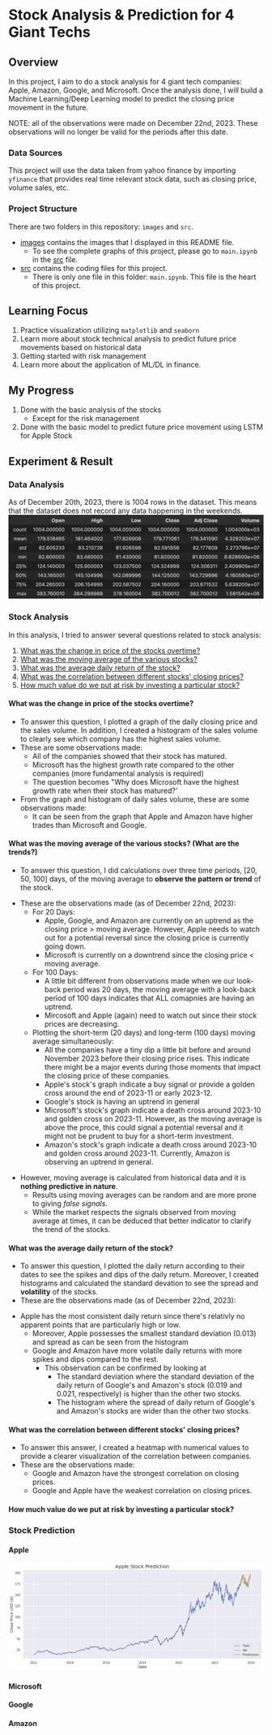 # Stock Analysis & Prediction for 4 Giant Techs

## Overview

In this project, I aim to do a stock analysis for 4 giant tech companies: Apple, Amazon, Google, and Microsoft. Once the analysis done, I will build a Machine Learning/Deep Learning model to predict the closing price movement in the future.

NOTE: all of the observations were made on December 22nd, 2023. These observations will no longer be valid for the periods after this date.

### Data Sources

This project will use the data taken from yahoo finance by importing `yfinance` that provides real time relevant stock data, such as closing price, volume sales, etc.

### Project Structure

There are two folders in this repository: `images` and `src`.

- [images](https://github.com/alvionna/stock-market-prediction/blob/main/images) contains the images that I displayed in this README file.
  - To see the complete graphs of this project, please go to `main.ipynb` in the [src](https://github.com/alvionna/stock-market-prediction/blob/main/src) file.
- [src](https://github.com/alvionna/stock-market-prediction/blob/main/src) contains the coding files for this project.
  - There is only one file in this folder: `main.ipynb`. This file is the heart of this project.

## Learning Focus

1. Practice visualization utilizing `matplotlib` and `seaborn`
2. Learn more about stock technical analysis to predict future price movements based on historical data
3. Getting started with risk management
4. Learn more about the application of ML/DL in finance.

## My Progress

1. Done with the basic analysis of the stocks
   - Except for the risk management
2. Done with the basic model to predict future price movement using LSTM for Apple Stock

## Experiment & Result

### Data Analysis

As of December 20th, 2023, there is 1004 rows in the dataset. This means that the dataset does not record any data happening in the weekends.
![df_describe](https://github.com/alvionna/stock-market-prediction/blob/main/images/df_describe.png)

### Stock Analysis

In this analysis, I tried to answer several questions related to stock analysis:

1. [What was the change in price of the stocks overtime?](####What-was-the-change-in-price-of-the-stocks-overtime?)
2. [What was the moving average of the various stocks?](<####What-was-the-moving-average-of-the-various-stocks?-(What-are-the-trends?)>)
3. [What was the average daily return of the stock?](####What-was-the-average-daily-return-of-the-stock?)
4. [What was the correlation between different stocks' closing prices?](####What-was-the-correlation-between-different-stocks'-closing-prices?)
5. [How much value do we put at risk by investing a particular stock?](####How-much-value-do-we-put-at-risk-by-investing-a-particular-stock?)

#### What was the change in price of the stocks overtime?

- To answer this question, I plotted a graph of the daily closing price and the sales volume. In addition, I created a histogram of the sales volume to clearly see which company has the highest sales volume.
- These are some observations made:
  - All of the companies showed that their stock has matured.
  - Microsoft has the highest growth rate compared to the other companies (more fundamental analysis is required)
  - The question becomes "Why does Microsoft have the highest growth rate when their stock has matured?'
- From the graph and histogram of daily sales volume, these are some observations made:
  - It can be seen from the graph that Apple and Amazon have higher trades than Microsoft and Google.

#### What was the moving average of the various stocks? (What are the trends?)

- To answer this question, I did calculations over three time periods, [20, 50, 100] days, of the moving average to **observe the pattern or trend** of the stock.

* These are the observations made (as of December 22nd, 2023):
  - For 20 Days:
    - Apple, Google, and Amazon are currently on an uptrend as the closing price > moving average. However, Apple needs to watch out for a potential reversal since the closing price is currently going down.
    - Microsoft is currently on a downtrend since the closing price < moving average.
  - For 100 Days:
    - A little bit different from observations made when we our look-back period was 20 days, the moving average with a look-back period of 100 days indicates that ALL comapnies are having an uptrend.
    - Mircosoft and Apple (again) need to watch out since their stock prices are decreasing.
  - Plotting the short-term (20 days) and long-term (100 days) moving average simultaneously:
    - All the companies have a tiny dip a little bit before and around November 2023 before their closing price rises. This indicate there might be a major events during those moments that impact the closing price of these companies.
    - Apple's stock's graph indicate a buy signal or provide a golden cross around the end of 2023-11 or early 2023-12.
    - Google's stock is having an uptrend in general
    - Microsoft's stock's graph indicate a death cross around 2023-10 and golden cross on 2023-11. However, as the moving average is above the proce, this could signal a potential reversal and it might not be prudent to buy for a short-term investment.
    - Amazon's stock's graph indicate a death cross around 2023-10 and golden cross around 2023-11. Currently, Amazon is observing an uptrend in general.

- However, moving average is calculated from historical data and it is **nothing predictive in nature**.
  - Results using moving averages can be random and are more prone to giving _false signals_.
  - While the market respects the signals observed from moving average at times, it can be deduced that better indicator to clarify the trend of the stocks.

#### What was the average daily return of the stock?

- To answer this question, I plotted the daily return according to their dates to see the spikes and dips of the daily return. Moreover, I created histograms and calculated the standard devation to see the spread and **volatility** of the stocks.
- These are the observations made (as of December 22nd, 2023):

* Apple has the most consistent daily return since there's relativly no apparent points that are particularly high or low.
  - Moreover, Apple possesses the smallest standard deviation (0.013) and spread as can be seen from the histogram
  - Google and Amazon have more volatile daily returns with more spikes and dips compared to the rest.
    - This observation can be confirmed by looking at
      - The standard deviation where the standard deviation of the daily return of Google's and Amazon's stock (0.019 and 0.021, respectively) is higher than the other two stocks.
      - The histogram where the spread of daily return of Google's and Amazon's stocks are wider than the other two stocks.

#### What was the correlation between different stocks' closing prices?

- To answer this answer, I created a heatmap with numerical values to provide a clearer visualization of the correlation between companies.
- These are the observations made:
  - Google and Amazon have the strongest correlation on closing prices.
  - Google and Apple have the weakest correlation on closing prices.

#### How much value do we put at risk by investing a particular stock?

### Stock Prediction

#### Apple

![apple-stock-pred-graph](https://github.com/alvionna/stock-market-prediction/blob/main/images/apple_stock_pred.png)

#### Microsoft

#### Google

#### Amazon
